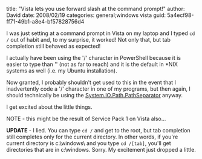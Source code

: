 
title: "Vista lets you use forward slash at the command prompt!"
author: David
date: 2008/02/19
categories: general;windows vista
guid: 5a4ecf98-ff71-49b1-a8e4-bf57828756d4

I was just setting at a command prompt in Vista on my laptop and I typed `cd /` out of habit and, to my surprise, it worked! Not only that, but tab completion still behaved as expected! 

I actually have been using the '/' character in PowerShell because it is easier to type than '\' (not as far to reach) and it is the default in *NIX systems as well (i.e. my Ubuntu installation). 

Now granted, I probably shouldn't get used to this in the event that I inadvertently code a '/' character in one of my programs, but then again, I should technically be using the [System.IO.Path.PathSeparator](http://msdn2.microsoft.com/en-us/library/system.io.path.pathseparator.aspx) anyway. 

I get excited about the little things. 

NOTE - this might be the result of Service Pack 1 on Vista also... 

**UPDATE** - I lied. You can type `cd /` and get to the root, but tab completion still completes only for the current directory. In other words, if you're current directory is c:\windows\ and you type `cd /[tab]`, you'll get directories that are in c:\windows. Sorry. My excitement just dropped a little.

